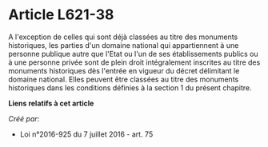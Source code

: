 # Article L621-38

A l'exception de celles qui sont déjà classées au titre des monuments historiques, les parties d'un domaine national qui
appartiennent à une personne publique autre que l'Etat ou l'un de ses établissements publics ou à une personne privée sont de
plein droit intégralement inscrites au titre des monuments historiques dès l'entrée en vigueur du décret délimitant le
domaine national. Elles peuvent être classées au titre des monuments historiques dans les conditions définies à la section 1
du présent chapitre.

**Liens relatifs à cet article**

_Créé par_:

  - Loi n°2016-925 du 7 juillet 2016 - art. 75

